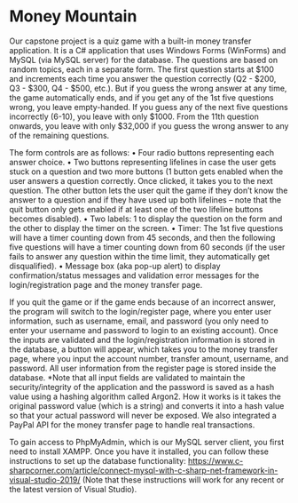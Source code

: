 # Money Mountain
Our capstone project is a quiz game with a built-in money transfer application. It is a C# application that uses Windows Forms (WinForms) and MySQL (via MySQL server) for the database. The questions are based on random topics, each in a separate form. The first question starts at $100 and increments each time you answer the question correctly (Q2 - $200, Q3 - $300, Q4 - $500, etc.). But if you guess the wrong answer at any time, the game automatically ends, and if you get any of the 1st five questions wrong, you leave empty-handed. If you guess any of the next five questions incorrectly (6-10), you leave with only $1000. From the 11th question onwards, you leave with only $32,000 if you guess the wrong answer to any of the remaining questions.

The form controls are as follows: 
•	Four radio buttons representing each answer choice.
•	Two buttons representing lifelines in case the user gets stuck on a question and two more buttons (1 button gets enabled when the user answers a question correctly. Once clicked, it takes you to the next question. The other button lets the user quit the game if they don’t know the answer to a question and if they have used up both lifelines – note that the quit button only gets enabled if at least one of the two lifeline buttons becomes disabled).
•	Two labels: 1 to display the question on the form and the other to display the timer on the screen.
•	Timer: The 1st five questions will have a timer counting down from 45 seconds, and then the following five questions will have a timer counting down from 60 seconds (if the user fails to answer any question within the time limit, they automatically get disqualified). 
•	Message box (aka pop-up alert) to display confirmation/status messages and validation error messages for the login/registration page and the money transfer page.

If you quit the game or if the game ends because of an incorrect answer, the program will switch to the login/register page, where you enter user information, such as username, email, and password (you only need to enter your username and password to login to an existing account). Once the inputs are validated and the login/registration information is stored in the database, a button will appear, which takes you to the money transfer page, where you input the account number, transfer amount, username, and password. All user information from the register page is stored inside the database. *Note that all input fields are validated to maintain the security/integrity of the application and the password is saved as a hash value using a hashing algorithm called Argon2. How it works is it takes the original password value (which is a string) and converts it into a hash value so that your actual password will never be exposed. We also integrated a PayPal API for the money transfer page to handle real transactions.

To gain access to PhpMyAdmin, which is our MySQL server client, you first need to install XAMPP. Once you have it installed, you can follow these instructions to set up the database functionality: https://www.c-sharpcorner.com/article/connect-mysql-with-c-sharp-net-framework-in-visual-studio-2019/ (Note that these instructions will work for any recent or the latest version of Visual Studio).
